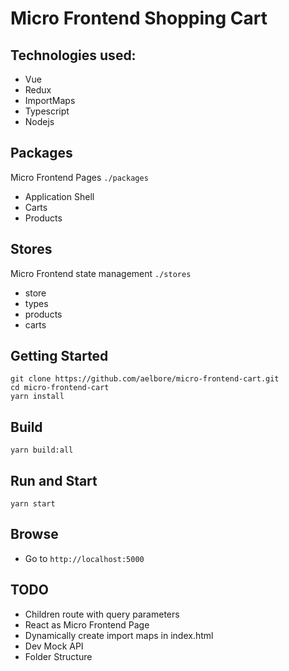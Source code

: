 # Micro Frontend Shopping Cart

## Technologies used:
* Vue 
* Redux
* ImportMaps 
* Typescript
* Nodejs

## Packages
Micro Frontend Pages `./packages`
* Application Shell
* Carts 
* Products

## Stores
Micro Frontend state management `./stores`
* store
* types
* products
* carts

## Getting Started
```
git clone https://github.com/aelbore/micro-frontend-cart.git
cd micro-frontend-cart
yarn install
```

## Build
```
yarn build:all
```

## Run and Start
```
yarn start
```

## Browse 
* Go to `http://localhost:5000`


## TODO
* Children route with query parameters
* React as Micro Frontend Page
* Dynamically create import maps in index.html
* Dev Mock API
* Folder Structure